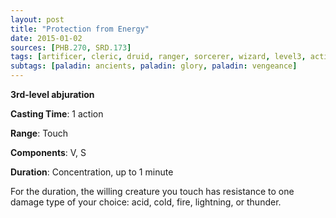 ```yaml
---
layout: post
title: "Protection from Energy"
date: 2015-01-02
sources: [PHB.270, SRD.173]
tags: [artificer, cleric, druid, ranger, sorcerer, wizard, level3, action, concentration, abjuration]
subtags: [paladin: ancients, paladin: glory, paladin: vengeance]
---
```


**3rd-level abjuration**

**Casting Time**: 1 action

**Range**: Touch

**Components**: V, S

**Duration**: Concentration, up to 1 minute

For the duration, the willing creature you touch has resistance to one damage type of your choice: acid, cold, fire, lightning, or thunder.
